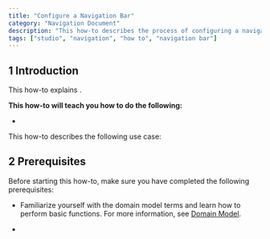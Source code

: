 ```yaml
---
title: "Configure a Navigation Bar"
category: "Navigation Document"
description: "This how-to describes the process of configuring a navigation bar in Mendix Studio."
tags: ["studio", "navigation", "how to", "navigation bar"]
---
```


## 1 Introduction

This how-to explains . 

**This how-to will teach you how to do the following:**

* 

This how-to describes the following use case: 



## 2 Prerequisites

Before starting this how-to, make sure you have completed the following prerequisites:

* Familiarize yourself with the domain model terms and learn how to perform basic functions. For more information, see [Domain Model](/studio/domain-models).

* 